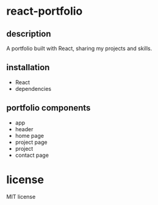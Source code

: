# react-portfolio

## description

A portfolio built with React, sharing my projects and skills.

## installation

* React
* dependencies

## portfolio components

* app
* header
* home page
* project page
* project
* contact page

# license
MIT license